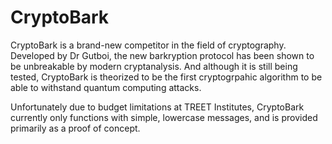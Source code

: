 # CryptoBark
CryptoBark is a brand-new competitor in the field of cryptography. Developed by Dr Gutboi, the new barkryption protocol has been shown to be unbreakable by modern cryptanalysis. And although it is still being tested, CryptoBark is theorized to be the first cryptogrpahic algorithm to be able to withstand quantum computing attacks.

Unfortunately due to budget limitations at TREET Institutes, CryptoBark currently only functions with simple, lowercase messages, and is provided primarily as a proof of concept.
